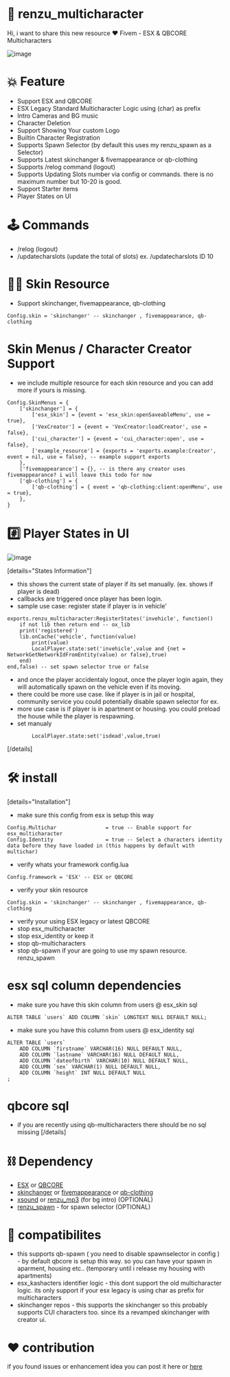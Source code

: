 # 👯 renzu_multicharacter
Hi, i want to share this new resource :heart: 
Fivem - ESX &amp; QBCORE Multicharacters

![image](https://user-images.githubusercontent.com/82306584/204663183-47535b6d-1f4c-4a4a-9bff-7f9132dcd50b.png)

# :boom: Feature
- Support ESX and QBCORE
- ESX Legacy Standard Multicharacter Logic using (char) as prefix
- Intro Cameras and BG music
- Character Deletion
- Support Showing Your custom Logo
- Builtin Character Registration
- Supports Spawn Selector (by default this uses my renzu_spawn as a Selector)
- Supports Latest skinchanger & fivemappearance or qb-clothing
- Supports /relog command (logout)
- Supports Updating Slots number via config or commands. there is no maximum number but 10-20 is good.
- Support Starter items
- Player States on UI

# 🕹️ Commands
- /relog (logout)
- /updatecharslots (update the total of slots) ex. /updatecharslots ID 10

# 👦🏻 Skin Resource
- Support skinchanger, fivemappearance, qb-clothing
```
Config.skin = 'skinchanger' -- skinchanger , fivemappearance, qb-clothing
```
# Skin Menus / Character Creator Support
- we include multiple resource for each skin resource and you can add more if yours is missing.
```
Config.SkinMenus = {
	['skinchanger'] = {
		['esx_skin'] = {event = 'esx_skin:openSaveableMenu', use = true},
		['VexCreator'] = {event = 'VexCreator:loadCreator', use = false},
		['cui_character'] = {event = 'cui_character:open', use = false},
		['example_resource'] = {exports = 'exports.example:Creator', event = nil, use = false}, -- example support exports
	},
	['fivemappearance'] = {}, -- is there any creator uses fivemappearance? i will leave this todo for now
	['qb-clothing'] = {
		['qb-clothing'] = { event = 'qb-clothing:client:openMenu', use = true},
	},
}
```

# #️⃣ Player States in UI
![image](https://user-images.githubusercontent.com/82306584/204421392-1f1df56b-60c2-483c-ba14-a5c7bd802f92.png)

[details="States Information"]
- this shows the current state of player if its set manually. (ex. shows if player is dead)
- callbacks are triggered once player has been login.
- sample use case: register state if player is in vehicle'
```
exports.renzu_multicharacter:RegisterStates('invehicle', function()
 	if not lib then return end -- ox_lib
 	print('registered')
 	lib.onCache('vehicle', function(value)
 		print(value)
 		LocalPlayer.state:set('invehicle',value and {net = NetworkGetNetworkIdFromEntity(value) or false},true)
 	end)
end,false) -- set spawn selector true or false
```
- and once the player accidentaly logout, once the player login again, they will automatically spawn on the vehicle even if its moving.
- there could be more use case. like if player is in jail or hospital, community service you could potentially disable spawn selector for ex.
- more use case is if player is in apartment or housing. you could preload the house while the player is respawning.
- set manualy

```
 		LocalPlayer.state:set('isdead',value,true)
```
[/details]


# 🛠️ install


[details="Installation"]
-  make sure this config from esx is setup this way
```
Config.Multichar                = true -- Enable support for esx_multicharacter
Config.Identity                 = true -- Select a characters identity data before they have loaded in (this happens by default with multichar)
```
- verify whats your framework config.lua
```
Config.framework = 'ESX' -- ESX or QBCORE
```
- verify your skin resource
```
Config.skin = 'skinchanger' -- skinchanger , fivemappearance, qb-clothing
```
- verify your using ESX legacy or latest QBCORE
- stop esx_multicharacter
- stop esx_identity or keep it
- stop qb-multicharacters
- stop qb-spawn if your are going to use my spawn resource. renzu_spawn

# esx sql column dependencies
- make sure you have this skin column from users @ esx_skin sql
``` 
ALTER TABLE `users` ADD COLUMN `skin` LONGTEXT NULL DEFAULT NULL;
```
- make sure you have this column from users @ esx_identity sql
```
ALTER TABLE `users`
	ADD COLUMN `firstname` VARCHAR(16) NULL DEFAULT NULL,
	ADD COLUMN `lastname` VARCHAR(16) NULL DEFAULT NULL,
	ADD COLUMN `dateofbirth` VARCHAR(10) NULL DEFAULT NULL,
	ADD COLUMN `sex` VARCHAR(1) NULL DEFAULT NULL,
	ADD COLUMN `height` INT NULL DEFAULT NULL
;
```

# qbcore sql 
- if you are recently using qb-multicharacters there should be no sql missing
[/details]



# ⛓️ Dependency
- [ESX](https://github.com/esx-framework/esx-legacy) or [QBCORE](https://github.com/Qbox-project/qb-core)
- [skinchanger](https://github.com/esx-framework/esx-legacy/tree/755bb0f8aa9e1814d3db929c436ab1aa3c61f95b/%5Besx%5D/skinchanger) or [fivemappearance](https://github.com/wasabirobby/fivem-appearance) or [qb-clothing](https://github.com/Qbox-project/qb-clothing)
- [xsound](https://github.com/Xogy/xsound) or [renzu_mp3](https://github.com/renzuzu/renzu_mp3) (for bg intro) (OPTIONAL)
- [renzu_spawn](https://forum.cfx.re/t/renzu-spawn-character-spawn-selector/4959467) - for spawn selector (OPTIONAL)

# 🤝 compatibilites
- this supports qb-spawn ( you need to disable spawnselector in config ) - by default qbcore is setup this way. so you can have your spawn in aparment, housing etc.. (temporary until i release my housing with apartments)
- esx_kashacters identifier logic - this dont support the old multicharacter logic. its only support if your esx legacy is using char as prefix for multicharacters
- skinchanger repos - this supports the skinchanger so this probably supports CUI characters too. since its a revamped skinchanger with creator ui.

# :heart:  contribution
if you found issues or enhancement idea you can post it here or [here](https://github.com/renzuzu/renzu_multicharacter/issues)
